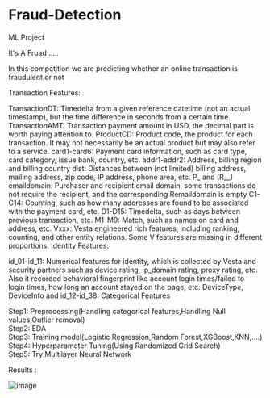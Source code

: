 # Fraud-Detection
ML Project

It's A Fruad .....

In this competition we are predicting whether an online transaction is fraudulent or not

Transaction Features:

TransactionDT: Timedelta from a given reference datetime (not an actual timestamp), but the time difference in seconds from a certain time.
TransactionAMT: Transaction payment amount in USD, the decimal part is worth paying attention to.
ProductCD: Product code, the product for each transaction. It may not necessarily be an actual product but may also refer to a service.
card1-card6: Payment card information, such as card type, card category, issue bank, country, etc.
addr1-addr2: Address, billing region and billing country
dist: Distances between (not limited) billing address, mailing address, zip code, IP address, phone area, etc.
P_ and (R__) emaildomain: Purchaser and recipient email domain, some transactions do not require the recipient, and the corresponding Remaildomain is empty
C1-C14: Counting, such as how many addresses are found to be associated with the payment card, etc.
D1-D15: Timedelta, such as days between previous transaction, etc.
M1-M9: Match, such as names on card and address, etc.
Vxxx: Vesta engineered rich features, including ranking, counting, and other entity relations. Some V features are missing in different proportions.
Identity Features:

id_01-id_11: Numerical features for identity, which is collected by Vesta and security partners such as device rating, ip_domain rating, proxy rating, etc. Also it recorded behavioral fingerprint like account login times/failed to login times, how long an account stayed on the page, etc.
DeviceType, DeviceInfo and id_12-id_38: Categorical Features

Step1: Preprocessing(Handling categorical features,Handling Null values,Outlier removal)<br>
Step2: EDA<br>
Step3: Training model(Logistic Regression,Random Forest,XGBoost,KNN,....)<br>
Step4: Hyperparameter Tuning(Using Randomized Grid Search)<br>
Step5: Try Multilayer Neural Network<br>

Results :

![image](https://user-images.githubusercontent.com/51969609/207069383-dd85019a-9417-4279-9db2-0559c15c5760.png)
